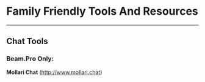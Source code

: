 # Family Friendly Tools And Resources
---
## Chat Tools
### Beam.Pro Only:
**Mollari Chat** (http://www.mollari.chat)
